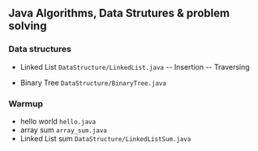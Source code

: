 ## Java Algorithms, Data Strutures & problem solving

### Data structures

- Linked List `DataStructure/LinkedList.java`
  -- Insertion
  -- Traversing

- Binary Tree `DataStructure/BinaryTree.java`

### Warmup

- hello world `hello.java`
- array sum `array_sum.java`
- Linked List sum `DataStructure/LinkedListSum.java`
